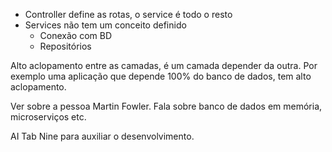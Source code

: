-   Controller define as rotas, o service é todo o resto
-   Services não tem um conceito definido
    -   Conexão com BD
    -   Repositórios

Alto aclopamento entre as camadas, é um camada depender da outra. Por exemplo uma aplicação que depende 100% do banco de dados, tem alto aclopamento.

Ver sobre a pessoa Martin Fowler. Fala sobre banco de dados em memória, microserviços etc.

AI Tab Nine para auxiliar o desenvolvimento.
